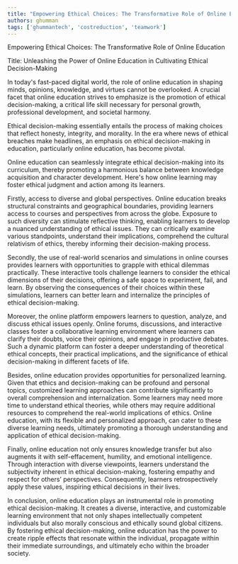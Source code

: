 ```yaml
---
title: "Empowering Ethical Choices: The Transformative Role of Online Education"  # Wrap the title in double quotes
authors: ghumman
tags: ['ghummantech', 'costreduction', 'teamwork']
---
```


Empowering Ethical Choices: The Transformative Role of Online Education
<!-- truncate -->

Title: Unleashing the Power of Online Education in Cultivating Ethical Decision-Making

In today's fast-paced digital world, the role of online education in shaping minds, opinions, knowledge, and virtues cannot be overlooked. A crucial facet that online education strives to emphasize is the promotion of ethical decision-making, a critical life skill necessary for personal growth, professional development, and societal harmony.

Ethical decision-making essentially entails the process of making choices that reflect honesty, integrity, and morality. In the era where news of ethical breaches make headlines, an emphasis on ethical decision-making in education, particularly online education, has become pivotal.

Online education can seamlessly integrate ethical decision-making into its curriculum, thereby promoting a harmonious balance between knowledge acquisition and character development. Here's how online learning may foster ethical judgment and action among its learners.

Firstly, access to diverse and global perspectives. Online education breaks structural constraints and geographical boundaries, providing learners access to courses and perspectives from across the globe. Exposure to such diversity can stimulate reflective thinking, enabling learners to develop a nuanced understanding of ethical issues. They can critically examine various standpoints, understand their implications, comprehend the cultural relativism of ethics, thereby informing their decision-making process.

Secondly, the use of real-world scenarios and simulations in online courses provides learners with opportunities to grapple with ethical dilemmas practically. These interactive tools challenge learners to consider the ethical dimensions of their decisions, offering a safe space to experiment, fail, and learn. By observing the consequences of their choices within these simulations, learners can better learn and internalize the principles of ethical decision-making.

Moreover, the online platform empowers learners to question, analyze, and discuss ethical issues openly. Online forums, discussions, and interactive classes foster a collaborative learning environment where learners can clarify their doubts, voice their opinions, and engage in productive debates. Such a dynamic platform can foster a deeper understanding of theoretical ethical concepts, their practical implications, and the significance of ethical decision-making in different facets of life.

Besides, online education provides opportunities for personalized learning. Given that ethics and decision-making can be profound and personal topics, customized learning approaches can contribute significantly to overall comprehension and internalization. Some learners may need more time to understand ethical theories, while others may require additional resources to comprehend the real-world implications of ethics. Online education, with its flexible and personalized approach, can cater to these diverse learning needs, ultimately promoting a thorough understanding and application of ethical decision-making.

Finally, online education not only ensures knowledge transfer but also augments it with self-effacement, humility, and emotional intelligence. Through interaction with diverse viewpoints, learners understand the subjectivity inherent in ethical decision-making, fostering empathy and respect for others’ perspectives. Consequently, learners retrospectively apply these values, inspiring ethical decisions in their lives.

In conclusion, online education plays an instrumental role in promoting ethical decision-making. It creates a diverse, interactive, and customizable learning environment that not only shapes intellectually competent individuals but also morally conscious and ethically sound global citizens. By fostering ethical decision-making, online education has the power to create ripple effects that resonate within the individual, propagate within their immediate surroundings, and ultimately echo within the broader society.

